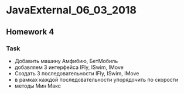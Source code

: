 # JavaExternal_06_03_2018
## Homework 4
### Task 

* Добавить машину Амфибию, БетМобиль
* добавляем 3 интерфейса IFly, ISwim, IMove
* Создать 3 последовательности  IFly, ISwim, IMove
* в рамках каждой последовательности упорядочить по скорости
* методы Мин Макс


